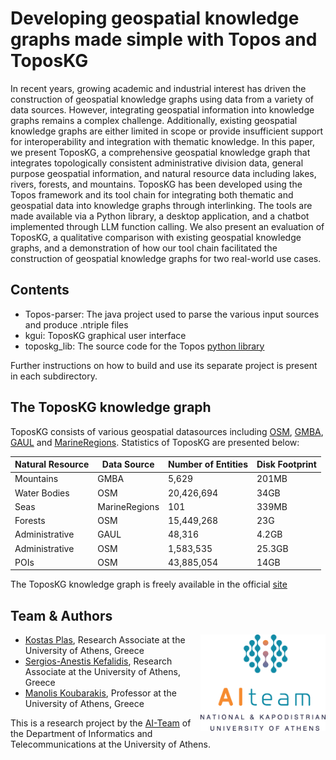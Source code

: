 # Developing geospatial knowledge graphs made simple with Topos and ToposKG

In recent years, growing academic and industrial interest has driven the
construction of geospatial knowledge graphs using data from a variety of
data sources. However, integrating geospatial information into knowledge graphs remains a complex challenge. Additionally, existing geospatial knowledge graphs are either limited in scope or provide insufficient support for interoperability and integration with thematic knowledge. In this paper, we present ToposKG, a comprehensive
geospatial knowledge graph that integrates topologically consistent
administrative division data, general purpose geospatial information, and natural resource data including lakes, rivers,
forests, and mountains. ToposKG has been developed using the Topos framework 
and its tool chain for integrating both thematic and geospatial data into knowledge graphs through interlinking. The tools are made available via a Python library, a desktop application, and a chatbot implemented through LLM function calling. We also present an evaluation of ToposKG, a qualitative comparison with existing geospatial knowledge graphs, and a demonstration of how our tool chain facilitated the construction of geospatial knowledge graphs for two real-world use cases.

## Contents

  - Topos-parser: The java project used to parse the various input sources and produce .ntriple files
  - kgui: ToposKG graphical user interface
  - toposkg_lib: The source code for the Topos [python library](https://pypi.org/project/toposkg/0.1.2/)

Further instructions on how to build and use its separate project is present in each subdirectory.

## The ToposKG knowledge graph

ToposKG consists of various geospatial datasources including [OSM](https://www.openstreetmap.org/#map=7/52.716/-8.268), [GMBA](https://www.earthenv.org/mountains), [GAUL](https://www.fao.org/hih-geospatial-platform/news/detail/now-available--the-global-administrative-unit-layers-(gaul)-dataset---2024-edition/en) and [MarineRegions](https://www.marineregions.org/sources.php). Statistics of ToposKG are presented below:

| **Natural Resource** | **Data Source**   | **Number of Entities** | **Disk Footprint** |
|----------------------|-------------------|-------------------------|---------------------|
| Mountains            | GMBA              | 5,629                   | 201MB               |
| Water Bodies         | OSM               | 20,426,694              | 34GB                |
| Seas                 | MarineRegions     | 101                     | 339MB               |
| Forests              | OSM               | 15,449,268              | 23G                 |
| Administrative       | GAUL              | 48,316                  | 4.2GB               |
| Administrative       | OSM               | 1,583,535               | 25.3GB              |
| POIs                 | OSM               | 43,885,054              | 14GB                |

The ToposKG knowledge graph is freely available in the official [site](https://toposkg.di.uoa.gr/)

## Team & Authors

<img align="right" src="https://github.com/AI-team-UoA/.github/blob/main/AI_LOGO.png?raw=true" alt="ai-team-uoa" width="200"/>

- [Kostas Plas](https://www.madgik.di.uoa.gr/el/people/msc-student/kplas), Research Associate at the University of Athens, Greece
- [Sergios-Anestis Kefalidis](http://users.uoa.gr/~skefalidis/), Research Associate at the University of Athens, Greece
- [Manolis Koubarakis](https://cgi.di.uoa.gr/~koubarak/), Professor at the University of Athens, Greece

This is a research project by the [AI-Team](https://ai.di.uoa.gr) of the Department of Informatics and Telecommunications at the University of Athens.
